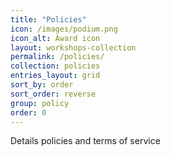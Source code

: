 ```yaml
---
title: "Policies"
icon: /images/podium.png
icon_alt: Award icon
layout: workshops-collection
permalink: /policies/
collection: policies
entries_layout: grid
sort_by: order
sort_order: reverse
group: policy
order: 0
---
```


Details policies and terms of service
